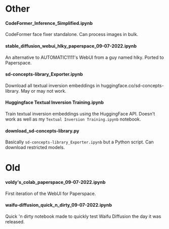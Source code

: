 # Other

#### CodeFormer_Inference_Simplified.ipynb

CodeFormer face fixer standalone. Can process images in bulk.

#### stable_diffusion_webui_hlky_paperspace_09-07-2022.ipynb

An alternative to AUTOMATIC1111's WebUI from a guy named hlky. Ported to Paperspace.

#### sd-concepts-library_Exporter.ipynb

Download all textual inversion embeddings in huggingface.co/sd-concepts-library. May or may not work.

#### Huggingface Textual Inversion Training.ipynb

Train textual inversion embeddings using the HuggingFace API. Doesn't work as well as my `Textual Inversion Training.ipynb` notebook.

#### download_sd-concepts-library.py

Basically `sd-concepts-library_Exporter.ipynb` but a Python script. Can download restricted models.

# Old

#### voldy's_colab_paperspace_09-07-2022.ipynb

First iteration of the WebUI for Paperspace.

#### waifu-diffusion_quick_n_dirty_09-07-2022.ipynb

Quick 'n dirty notebook made to quickly test Waifu Diffusion the day it was released.
